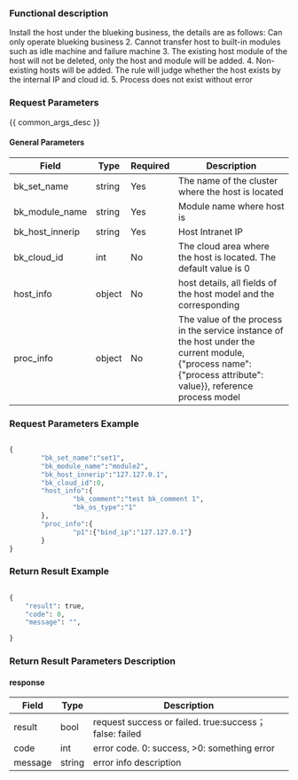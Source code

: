 ### Functional description

Install the host under the blueking business, the details are as follows:
Can only operate blueking business
2. Cannot transfer host to built-in modules such as idle machine and failure machine
3. The existing host module of the host will not be deleted, only the host and module will be added.
4. Non-existing hosts will be added. The rule will judge whether the host exists by the internal IP and cloud id.
5. Process does not exist without error

### Request Parameters

{{ common_args_desc }}

#### General Parameters

| Field                 |  Type      | Required	   |  Description       | 
|----------------------|------------|--------|-------------|
| bk_set_name | string | Yes | The name of the cluster where the host is located |
| bk_module_name | string | Yes | Module name where host is |
| bk_host_innerip | string | Yes | Host Intranet IP |
| bk_cloud_id | int | No | The cloud area where the host is located. The default value is 0 |
host_info | object | No | host details, all fields of the host model and the corresponding |
| proc_info | object | No | The value of the process in the service instance of the host under the current module, {"process name": {"process attribute": value}}, reference process model |


### Request Parameters Example

``` python

{
        "bk_set_name":"set1",
        "bk_module_name":"module2",
        "bk_host_innerip":"127.127.0.1",
        "bk_cloud_id":0,
        "host_info":{
                "bk_comment":"test bk_comment 1",
                "bk_os_type":"1"
        },
        "proc_info":{
                "p1":{"bind_ip":"127.127.0.1"}
        }
}

```

### Return Result Example


```python

{
    "result": true,
    "code": 0,
    "message": "",

}

```
### Return Result Parameters Description

#### response

| Field       | Type     | Description         |
|---|---|---|
| result | bool | request success or failed. true:success；false: failed |
| code | int | error code. 0: success, >0: something error |
| message | string | error info description |
